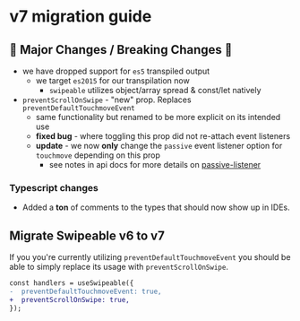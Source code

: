 # v7 migration guide

## :construction: Major Changes / Breaking Changes :construction:

- we have dropped support for `es5` transpiled output
  - we target `es2015` for our transpilation now
    - `swipeable` utilizes object/array spread & const/let natively
- `preventScrollOnSwipe` - "new" prop. Replaces `preventDefaultTouchmoveEvent`
  - same functionality but renamed to be more explicit on its intended use
  - **fixed bug** - where toggling this prop did not re-attach event listeners
  - **update** - we now **only** change the `passive` event listener option for `touchmove` depending on this prop
    - see notes in api docs for more details on [passive-listener](api#passive-listener-details)

### Typescript changes
- Added a **ton** of comments to the types that should now show up in IDEs.

## Migrate Swipeable v6 to v7

If you you're currently utilizing `preventDefaultTouchmoveEvent` you should be able to simply replace its usage with `preventScrollOnSwipe`.

```diff
const handlers = useSwipeable({
-  preventDefaultTouchmoveEvent: true,
+  preventScrollOnSwipe: true,
});
```
